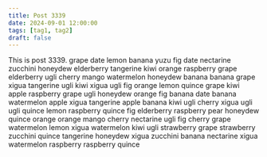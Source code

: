 ```yaml
---
title: Post 3339
date: 2024-09-01 12:00:00
tags: [tag1, tag2]
draft: false
---
```

This is post 3339.
grape
date
lemon
banana
yuzu
fig
date
nectarine
zucchini
honeydew
elderberry
tangerine
kiwi
orange
raspberry
grape
elderberry
ugli
cherry
mango
watermelon
honeydew
banana
banana
grape
xigua
tangerine
ugli
kiwi
xigua
ugli
fig
orange
lemon
quince
grape
kiwi
apple
raspberry
grape
ugli
honeydew
orange
fig
banana
date
banana
watermelon
apple
xigua
tangerine
apple
banana
kiwi
ugli
cherry
xigua
ugli
ugli
quince
lemon
raspberry
quince
fig
elderberry
raspberry
pear
honeydew
quince
orange
orange
mango
cherry
nectarine
ugli
fig
cherry
grape
watermelon
lemon
xigua
watermelon
kiwi
ugli
strawberry
grape
strawberry
zucchini
quince
tangerine
honeydew
xigua
zucchini
banana
nectarine
xigua
watermelon
raspberry
raspberry
quince
